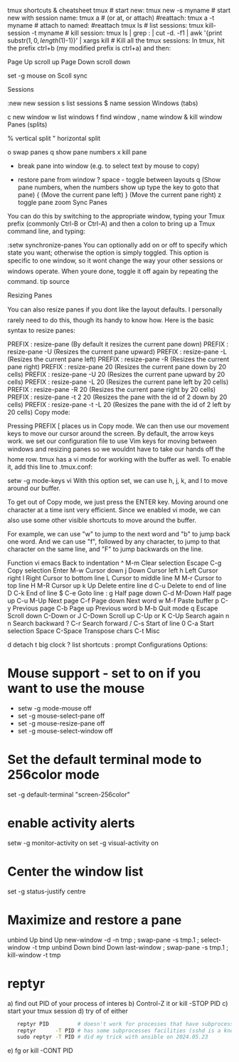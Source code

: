 tmux shortcuts & cheatsheet
tmux # start new:
tmux new -s myname # start new with session name:
tmux a  #   (or at, or attach) #reattach:
tmux a -t myname # attach to named: #reattach
tmux ls # list sessions:
tmux kill-session -t myname # kill session:
tmux ls | grep : | cut -d. -f1 | awk '{print substr($1, 0, length($1)-1)}' | xargs kill # Kill all the tmux sessions:
In tmux, hit the prefix ctrl+b (my modified prefix is ctrl+a) and then:

<C-b> Page Up   scroll up
<C-b> Page Down scroll down

set -g mouse on Scoll sync

Sessions

:new<CR>  new session
s  list sessions
$  name session
Windows (tabs)

c  new window
w  list windows
f  find window
,  name window
&  kill window
Panes (splits)

%  vertical split
"  horizontal split

o  swap panes
q  show pane numbers
x  kill pane
+  break pane into window (e.g. to select text by mouse to copy)
-  restore pane from window
?  space - toggle between layouts
<prefix> q (Show pane numbers, when the numbers show up type the key to goto that pane)
<prefix> { (Move the current pane left)
<prefix> } (Move the current pane right)
<prefix> z toggle pane zoom
Sync Panes

You can do this by switching to the appropriate window, typing your Tmux prefix (commonly Ctrl-B or Ctrl-A) and then a colon to bring up a Tmux command line, and typing:

:setw synchronize-panes
You can optionally add on or off to specify which state you want; otherwise the option is simply toggled. This option is specific to one window, so it wont change the way your other sessions or windows operate. When youre done, toggle it off again by repeating the command. tip source

Resizing Panes

You can also resize panes if you dont like the layout defaults. I personally rarely need to do this, though its handy to know how. Here is the basic syntax to resize panes:

PREFIX : resize-pane (By default it resizes the current pane down)
PREFIX : resize-pane -U (Resizes the current pane upward)
PREFIX : resize-pane -L (Resizes the current pane left)
PREFIX : resize-pane -R (Resizes the current pane right)
PREFIX : resize-pane 20 (Resizes the current pane down by 20 cells)
PREFIX : resize-pane -U 20 (Resizes the current pane upward by 20 cells)
PREFIX : resize-pane -L 20 (Resizes the current pane left by 20 cells)
PREFIX : resize-pane -R 20 (Resizes the current pane right by 20 cells)
PREFIX : resize-pane -t 2 20 (Resizes the pane with the id of 2 down by 20 cells)
PREFIX : resize-pane -t -L 20 (Resizes the pane with the id of 2 left by 20 cells)
Copy mode:

Pressing PREFIX [ places us in Copy mode. We can then use our movement keys to move our cursor around the screen. By default, the arrow keys work. we set our configuration file to use Vim keys for moving between windows and resizing panes so we wouldnt have to take our hands off the home row. tmux has a vi mode for working with the buffer as well. To enable it, add this line to .tmux.conf:

setw -g mode-keys vi
With this option set, we can use h, j, k, and l to move around our buffer.

To get out of Copy mode, we just press the ENTER key. Moving around one character at a time isnt very efficient. Since we enabled vi mode, we can also use some other visible shortcuts to move around the buffer.

For example, we can use "w" to jump to the next word and "b" to jump back one word. And we can use "f", followed by any character, to jump to that character on the same line, and "F" to jump backwards on the line.

   Function                vi             emacs
   Back to indentation     ^              M-m
   Clear selection         Escape         C-g
   Copy selection          Enter          M-w
   Cursor down             j              Down
   Cursor left             h              Left
   Cursor right            l              Right
   Cursor to bottom line   L
   Cursor to middle line   M              M-r
   Cursor to top line      H              M-R
   Cursor up               k              Up
   Delete entire line      d              C-u
   Delete to end of line   D              C-k
   End of line             $              C-e
   Goto line               :              g
   Half page down          C-d            M-Down
   Half page up            C-u            M-Up
   Next page               C-f            Page down
   Next word               w              M-f
   Paste buffer            p              C-y
   Previous page           C-b            Page up
   Previous word           b              M-b
   Quit mode               q              Escape
   Scroll down             C-Down or J    C-Down
   Scroll up               C-Up or K      C-Up
   Search again            n              n
   Search backward         ?              C-r
   Search forward          /              C-s
   Start of line           0              C-a
   Start selection         Space          C-Space
   Transpose chars                        C-t
Misc

d  detach
t  big clock
?  list shortcuts
:  prompt
Configurations Options:

# Mouse support - set to on if you want to use the mouse
* setw -g mode-mouse off
* set -g mouse-select-pane off
* set -g mouse-resize-pane off
* set -g mouse-select-window off

# Set the default terminal mode to 256color mode
set -g default-terminal "screen-256color"

# enable activity alerts
setw -g monitor-activity on
set -g visual-activity on

# Center the window list
set -g status-justify centre

# Maximize and restore a pane
unbind Up bind Up new-window -d -n tmp \; swap-pane -s tmp.1 \; select-window -t tmp
unbind Down
bind Down last-window \; swap-pane -s tmp.1 \; kill-window -t tmp

# reptyr
a) find out PID of your process of interes
b) Control-Z it or kill -STOP PID
c) start your tmux session
d) try of of either
```sh
   reptyr PID         # doesn't work for processes that have subprocesses
   reptyr      -T PID # has some subprocesses facilities (sshd is a known case where it still fails
   sudo reptyr -T PID # did my trick with ansible on 2024.05.23
 ```
e) fg
   or
   kill -CONT PID

